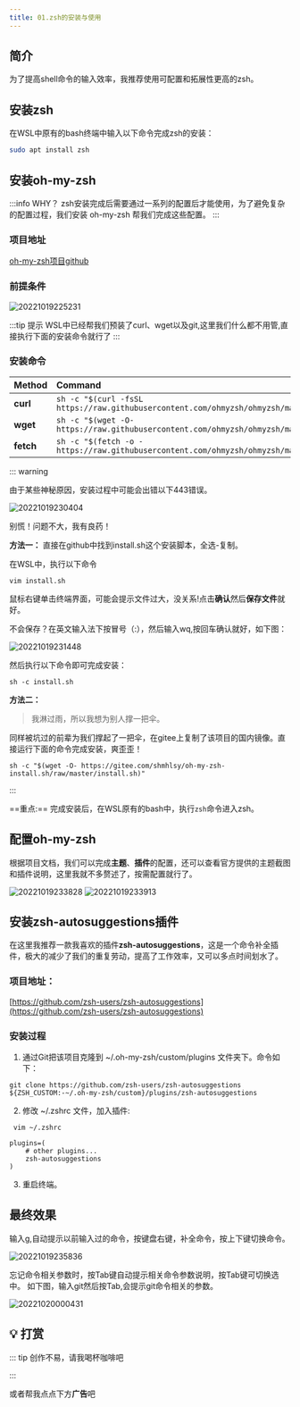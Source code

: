 ```yaml
---
title: 01.zsh的安装与使用
---
```


## 简介

为了提高shell命令的输入效率，我推荐使用可配置和拓展性更高的zsh。

## 安装zsh

在WSL中原有的bash终端中输入以下命令完成zsh的安装：

```Bash
sudo apt install zsh
```
## 安装oh-my-zsh
:::info WHY？
zsh安装完成后需要通过一系列的配置后才能使用，为了避免复杂的配置过程，我们安装 oh-my-zsh 帮我们完成这些配置。
:::
### 项目地址

[oh-my-zsh项目github](https://github.com/ohmyzsh/ohmyzsh)

### 前提条件
![20221019225231](http://cdn.bestuid.com/img/20221019225231.png)

:::tip 提示
WSL中已经帮我们预装了curl、wget以及git,这里我们什么都不用管,直接执行下面的安装命令就行了
:::

### 安装命令

| Method    | Command                                                                                           |
| :-------- | :------------------------------------------------------------------------------------------------ |
| **curl**  | `sh -c "$(curl -fsSL https://raw.githubusercontent.com/ohmyzsh/ohmyzsh/master/tools/install.sh)"` |
| **wget**  | `sh -c "$(wget -O- https://raw.githubusercontent.com/ohmyzsh/ohmyzsh/master/tools/install.sh)"`   |
| **fetch** | `sh -c "$(fetch -o - https://raw.githubusercontent.com/ohmyzsh/ohmyzsh/master/tools/install.sh)"` |

::: warning

由于某些神秘原因，安装过程中可能会出错以下443错误。

![20221019230404](http://cdn.bestuid.com/img/20221019230404.png)

别慌！问题不大，我有良药！

**方法一：**
直接在github中找到install.sh这个安装脚本，全选-复制。

在WSL中，执行以下命令

```
vim install.sh
```
鼠标右键单击终端界面，可能会提示文件过大，没关系!点击**确认**然后**保存文件**就好。

不会保存？在英文输入法下按冒号（:），然后输入wq,按回车确认就好，如下图：

![20221019231448](http://cdn.bestuid.com/img/20221019231448.png)

然后执行以下命令即可完成安装：
```
sh -c install.sh
```
**方法二：**
> 我淋过雨，所以我想为别人撑一把伞。

同样被坑过的前辈为我们撑起了一把伞，在gitee上复制了该项目的国内镜像。直接运行下面的命令完成安装，爽歪歪！
```
sh -c "$(wget -O- https://gitee.com/shmhlsy/oh-my-zsh-install.sh/raw/master/install.sh)"
```
:::

==重点:== 完成安装后，在WSL原有的bash中，执行`zsh`命令进入zsh。

## 配置oh-my-zsh
根据项目文档，我们可以完成**主题**、**插件**的配置，还可以查看官方提供的主题截图和插件说明，这里我就不多赘述了，按需配置就行了。

![20221019233828](http://cdn.bestuid.com/img/20221019233828.png)
![20221019233913](http://cdn.bestuid.com/img/20221019233913.png)

## 安装zsh-autosuggestions插件

在这里我推荐一款我喜欢的插件**zsh-autosuggestions**，这是一个命令补全插件，极大的减少了我们的重复劳动，提高了工作效率，又可以多点时间划水了。
### 项目地址：
[https://github.com/zsh-users/zsh-autosuggestions](https://github.com/zsh-users/zsh-autosuggestions)
### 安装过程
1. 通过Git把该项目克隆到 ~/.oh-my-zsh/custom/plugins 文件夹下。命令如下：
```
git clone https://github.com/zsh-users/zsh-autosuggestions ${ZSH_CUSTOM:-~/.oh-my-zsh/custom}/plugins/zsh-autosuggestions
```

2. 修改 ~/.zshrc 文件，加入插件:
```
 vim ~/.zshrc
```
```
plugins=( 
    # other plugins...
    zsh-autosuggestions
)
```
3. 重启终端。

## 最终效果
输入g,自动提示以前输入过的命令，按键盘右键，补全命令，按上下键切换命令。

![20221019235836](http://cdn.bestuid.com/img/20221019235836.png)

忘记命令相关参数时，按Tab键自动提示相关命令参数说明，按Tab键可切换选中。
如下图，输入git然后按Tab,会提示git命令相关的参数。

![20221020000431](http://cdn.bestuid.com/img/20221020000431.png)

## 💡 打赏
::: tip 创作不易，请我喝杯咖啡吧

:::

或者帮我点点下方**广告**吧